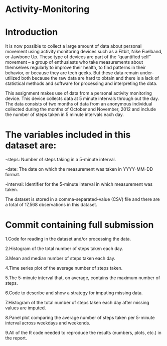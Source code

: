 # Activity-Monitoring

# Introduction

It is now possible to collect a large amount of data about personal movement using activity monitoring devices such as a Fitbit, 
Nike Fuelband, or Jawbone Up. These type of devices are part of the “quantified self” movement – a group of enthusiasts who take 
measurements about themselves regularly to improve their health, to find patterns in their behavior, or because they are tech geeks. 
But these data remain under-utilized both because the raw data are hard to obtain and there is a lack of statistical methods and software 
for processing and interpreting the data.

This assignment makes use of data from a personal activity monitoring device. This device collects data at 5 minute intervals through out the day. 
The data consists of two months of data from an anonymous individual collected during the months of October and November, 2012 and include the number of 
steps taken in 5 minute intervals each day.

# The variables included in this dataset are:

-steps: Number of steps taking in a 5-minute interval.

-date: The date on which the measurement was taken in YYYY-MM-DD format.

-interval: Identifier for the 5-minute interval in which measurement was taken.

The dataset is stored in a comma-separated-value (CSV) file and there are a total of 17,568 observations in this dataset.


# Commit containing full submission

1.Code for reading in the dataset and/or processing the data.

2.Histogram of the total number of steps taken each day.

3.Mean and median number of steps taken each day.

4.Time series plot of the average number of steps taken.

5.The 5-minute interval that, on average, contains the maximum number of steps.

6.Code to describe and show a strategy for imputing missing data.

7.Histogram of the total number of steps taken each day after missing values are imputed.

8.Panel plot comparing the average number of steps taken per 5-minute interval across weekdays and weekends.

9.All of the R code needed to reproduce the results (numbers, plots, etc.) in the report.
